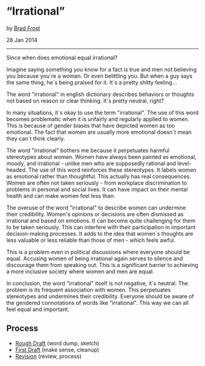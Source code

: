 # “Irrational”

by [Brad Frost](https://bradfrost.com)

28 Jan 2014

- - -

Since when does emotional equal irrational?  

Imagine saying something you know for a fact is true and men not believing you because you´re a woman. Or even belittling you. But when a guy says the same thing, he´s being praised for it. It´s a pretty shitty feeling...

The word "irrational" in english dictionary describes behaviors or thoughts not based on reason or clear thinking. It´s pretty neutral, right? 

In many situations, it´s okay to use the term "irrational". The use of this word becomes problematic when it is unfairly and regularly applied to women. This is because of gender biases that have depicted women as too emotional. The fact that women are usually more emotional doesn´t mean they can´t think clearly. 

The word "irrational" bothers me because it perpetuates harmful stereotypes about women. Women have always been painted as emotional, moody, and irrational - unlike men who are supposedly rational and level-headed. The use of this word reinforces these stereotypes. It labels women as emotional rather than thoughtful. This actually has real consequences. Women are often not taken seriously - from workplace discrimination to problems in personal and social lives. It can have impact on their mental health and can make women feel less than.

The overuse of the word "irrational" to describe women can undermine their credibility. Women's opinions or decisions are often dismissed as irrational and based on emotions. It can become quite challenging for them to be taken seriously. This can interfere with their participation in important decision-making processes. It adds to the idea that women´s thoughts are less valuable or less reliable than those of men - which feels awful.
 
This is a problem even in political discussions where everyone should be equal. Accusing women of being irrational again serves to silence and discourage them from speaking out. This is a significant barrier to achieving a more inclusive society where women and men are equal.

In conclusion, the word "irrational" itself is not negative, it´s neutral. The problem is its frequent association with women. This perpetuates stereotypes and undermines their credibility. Everyone should be aware of the gendered connotations of words like "irrational". This way we can all feel equal and important.

## Process

- [Rough Draft](rough-draft.md) (word dump, sketch)
- [First Draft](first-draft.md) (make sense, cleanup)
- [Revision](revision.md) (review, process)

